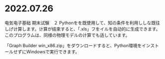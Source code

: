 # 2022.07.26
电気电子基础 期末试験　２
Pythonをを既使用して、知の条件を利用ししな既往しげ计算します。计算が结束すると、「.xls」フをイルを自动的に生成できます。
このプログラムは、同様の物理モデルの计算でも适しています。

「Graph Builder win_x86.zip」をダウンロードすると、Python環境をインストールせずにWindowsで実行できます。
